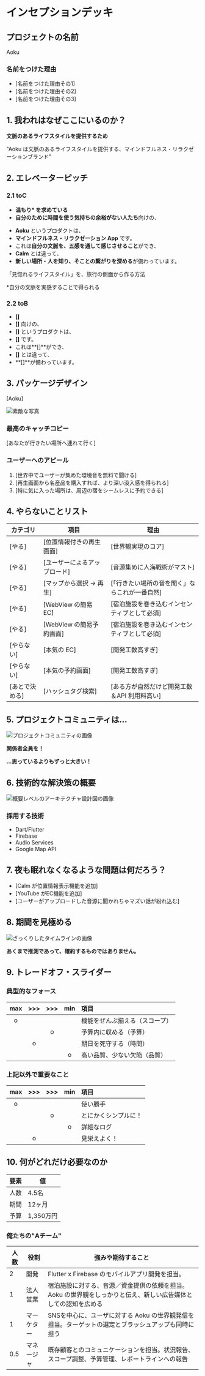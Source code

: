 # インセプションデッキ

## プロジェクトの名前

Aoku

### 名前をつけた理由

- [名前をつけた理由その1]
- [名前をつけた理由その2]
- [名前をつけた理由その3]

<div style="page-break-before:always">
</div>

## 1\. 我われはなぜここにいるのか？

<!--見惚れるライフスタイル-->

<!--↑-->

<!--情緒的なリラクゼーション？-->

<!--機械的なリラクゼーション ↔︎ 情緒的なリラクゼーション-->

<!--間にあるのは文脈／ストーリー-->

**文脈のあるライフスタイルを提供するため**

"Aoku は文脈のあるライフスタイルを提供する、マインドフルネス・リラクゼーションブランド"

<div style="page-break-before:always">
</div>

## 2\. エレベーターピッチ

### 2\.1 toC
<!--環境音に感情はないけど、それを聞くときに感情が生まれる-->
<!--温もり？-->
<!--誰も自分のことを見ていない感覚-->
<!--自分と関係のあるヒト・モノ・こと・時が温もりを感じさせてくれる-->
<!--温もりは自分と関係のあるヒト・モノ・こと・時とのつながりを実感することで得られる-->
<!--自分の影響力を-->

- **温もり\* を求めている**
- **自分のために時間を使う気持ちの余裕がない人たち**向けの、
<!-- 単に時間がないんじゃなくて、気持ちの余裕がない -->
<!-- リラクゼーションに価値を感じてくれる＆周りをケアする余裕がある人たち。 -->
<!-- 孤独感とはまた違う。自分に満足していない人たち -->
<!-- 周囲に自己肯定感を求めるのではなく、自分の中に求めている（何を？） -->
<!-- 内省することの大切さを理解している人たち？ -->
<!-- 新しい、柔軟性の高いライフスタイルを実現できる層 -->
<!-- 人生に追われてる感のない人たちに使ってほしい -->
<!-- 自分のために時間とお金を使う暮らしをしたい人たち -->
<!-- 「丁寧な暮らし」＝自分のために時間とお金を使う暮らし -->
- **Aoku** というプロダクトは、
- **マインドフルネス・リラクゼーション App** です。
- これは**自分の文脈を、五感を通して感じさせること**ができ、
- **Calm** とは違って、
- **新しい場所・人を知り、そことの繋がりを深める**が備わっています。
<!-- 文脈的な何か／誰にでも伝わる表現に -->

「見惚れるライフスタイル」を、旅行の側面から作る方法
<!--1. 新しい場所・人を知る-->
<!--2. すでに行った場所・人・時間との繋がりを深める-->

<!--1. は手軽にできそう-->
<!--2. は ~~実際に行かないとわからない？~~-->

<!-- 行ったことのある場所へ戻る＝愛着を持つ -->
<!-- ホテル側も戻ってきてほしい -->
<!-- 愛着を持つ -->
<!--  -->

<!-- Goodpatch の Podcast から -->
<!-- 顧客の成長を中長期的に整理する -->
<!--  -->

\*自分の文脈を実感することで得られる

### 2\.2 toB
- **[]**
- **[]** 向けの、
- **[]** というプロダクトは、
- **[]** です。
- これは**[]**ができ、
- **[]** とは違って、
- **[]**が備わっています。

<div style="page-break-before:always">
</div>

## 3\. パッケージデザイン

[Aoku]

![素敵な写真]()

### 最高のキャッチコピー

[あなたが行きたい場所へ連れて行く]

### ユーザーへのアピール

1. [世界中でユーザーが集めた環境音を無料で聞ける]
2. [再生画面から名産品を購入すれば、より深い没入感を得られる]
3. [特に気に入った場所は、周辺の宿をシームレスに予約できる]

<div style="page-break-before:always">
</div>

## 4\. やらないことリスト

カテゴリ   | 項目   | 理由
------ | -------- | --------------
[やる] | [位置情報付きの再生画面] | [世界観実現のコア]
[やる] | [ユーザーによるアップロード] | [音源集めに人海戦術がマスト]
[やる] | [マップから選択 → 再生] | [「行きたい場所の音を聞く」ならこれが一番自然]
[やる] | [WebView の簡易 EC] | [宿泊施設を巻き込むインセンティブとして必須]
[やる] | [WebView の簡易予約画面] | [宿泊施設を巻き込むインセンティブとして必須]
[やらない] | [本気の EC] | [開発工数高すぎ]
[やらない] | [本気の予約画面] | [開発工数高すぎ]
[あとで決める] | [ハッシュタグ検索] | [ある方が自然だけど開発工数＆API 利用料高い]

<div style="page-break-before:always">
</div>

## 5\. プロジェクトコミュニティは...

![プロジェクトコミュニティの画像]()

**関係者全員を！**

**...思っているよりもずっと大きい！**

<div style="page-break-before:always">
</div>

## 6\. 技術的な解決策の概要

![概要レベルのアーキテクチャ設計図の画像]()

### 採用する技術

- Dart/Flutter
- Firebase
- Audio Services
- Google Map API

<div style="page-break-before:always">
</div>

## 7\. 夜も眠れなくなるような問題は何だろう？

- [Calm が位置情報表示機能を追加]
- [YouTube がEC機能を追加]
- [ユーザーがアップロードした音源に聞かれちゃマズい話が紛れ込む]

<div style="page-break-before:always">
</div>

## 8\. 期間を見極める

![ざっくりしたタイムラインの画像]()

**あくまで推測であって、確約するものではありません。**

<div style="page-break-before:always">
</div>

## 9\. トレードオフ・スライダー

### 典型的なフォース

|  max  |  >>>  |  >>>  |  min  | 項目                       |
| :---: | :---: | :---: | :---: | :------------------------ |
|   o   |       |       |       |  機能をぜんぶ揃える（スコープ）|
|       |       |   o   |       |  予算内に収める（予算）       |
|       |   o   |       |       |  期日を死守する（時間）       |
|       |       |       |   o   |  高い品質、少ない欠陥（品質）  |

### 上記以外で重要なこと

|  max  |  >>>  |  >>>  |  min  | 項目                       |
| :---: | :---: | :---: | :---: | :------------------------ |
|   o   |       |       |       | 使い勝手                   |
|       |       |   o   |       | とにかくシンプルに！         |
|       |       |       |   o   | 詳細なログ                 |
|       |   o   |       |       | 見栄えよく！                |

<div style="page-break-before:always">
</div>

## 10\. 何がどれだけ必要なのか

要素 | 値
--- | -----
人数 | 4.5名
期間 | 12ヶ月
予算 | 1,350万円

### 俺たちの"Aチーム"

人数  | 役割     | 強みや期待すること
---- | ------- | ---------------------------------------------------------
2    | 開発    | Flutter x Firebase のモバイルアプリ開発を担当。
1    | 法人営業 | 宿泊施設に対する、音源／資金提供の依頼を担当。Aoku の世界観をしっかりと伝え、新しい広告媒体としての認知を広める
1    | マーケター | SNSを中心に、ユーザに対する Aoku の世界観発信を担当。ターゲットの選定とブラッシュアップも同時に担う
0.5  | マネージャ | 既存顧客とのコミュニケーションを担当。状況報告、スコープ調整、予算管理、レポートラインへの報告
